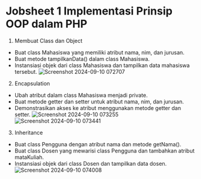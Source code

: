 # Jobsheet 1 Implementasi Prinsip OOP dalam PHP

1. Membuat Class dan Object
  * Buat class Mahasiswa yang memiliki atribut nama, nim, dan jurusan.
  * Buat metode tampilkanData() dalam class Mahasiswa.
  * Instansiasi objek dari class Mahasiswa dan tampilkan data mahasiswa tersebut.
    ![Screenshot 2024-09-10 072707](https://github.com/user-attachments/assets/591234da-a802-4e9d-8c0a-a96172ff7cee)

2. Encapsulation
 * Ubah atribut dalam class Mahasiswa menjadi private.
 * Buat metode getter dan setter untuk atribut nama, nim, dan jurusan.
 * Demonstrasikan akses ke atribut menggunakan metode getter dan setter.
   ![Screenshot 2024-09-10 073255](https://github.com/user-attachments/assets/76c29dea-693a-4297-ab77-90f0598faa96)
   ![Screenshot 2024-09-10 073441](https://github.com/user-attachments/assets/bf4b8d3f-83d9-48e9-9100-9f216ecc5ee5)

3. Inheritance
 * Buat class Pengguna dengan atribut nama dan metode getNama().
 * Buat class Dosen yang mewarisi class Pengguna dan tambahkan atribut mataKuliah.
 * Instansiasi objek dari class Dosen dan tampilkan data dosen.
   ![Screenshot 2024-09-10 074008](https://github.com/user-attachments/assets/ae379525-4b1c-4c8a-8f62-a65c262170b2)

